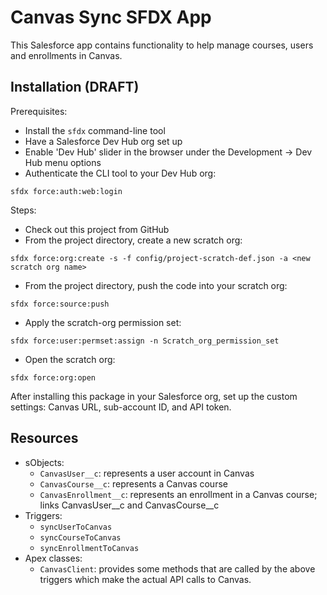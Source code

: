 # Canvas Sync SFDX App

This Salesforce app contains functionality to help manage courses, users and enrollments in Canvas.

## Installation (DRAFT)

Prerequisites:
* Install the `sfdx` command-line tool
* Have a Salesforce Dev Hub org set up 
* Enable 'Dev Hub' slider in the browser under the Development -> Dev Hub menu options
* Authenticate the CLI tool to your Dev Hub org:
```
sfdx force:auth:web:login
```

Steps: 
* Check out this project from GitHub 
* From the project directory, create a new scratch org: 
```
sfdx force:org:create -s -f config/project-scratch-def.json -a <new scratch org name>
```
* From the project directory, push the code into your scratch org:
```
sfdx force:source:push
```
* Apply the scratch-org permission set:
```
sfdx force:user:permset:assign -n Scratch_org_permission_set
```
* Open the scratch org:
```
sfdx force:org:open
```

After installing this package in your Salesforce org, set up the custom settings: Canvas URL, sub-account ID, and API token. 

## Resources

* sObjects:
    * `CanvasUser__c`: represents a user account in Canvas
    * `CanvasCourse__c`: represents a Canvas course
    * `CanvasEnrollment__c`: represents an enrollment in a Canvas course; links CanvasUser__c and CanvasCourse__c
* Triggers: 
    * `syncUserToCanvas`
    * `syncCourseToCanvas`
    * `syncEnrollmentToCanvas`
* Apex classes:
    * `CanvasClient`: provides some methods that are called by the above triggers which make the actual API calls to Canvas.


